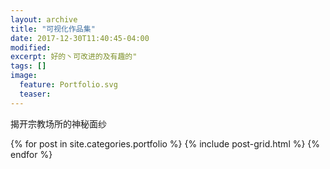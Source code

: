```yaml
---
layout: archive
title: "可视化作品集"
date: 2017-12-30T11:40:45-04:00
modified:
excerpt: 好的丶可改进的及有趣的"
tags: []
image: 
  feature: Portfolio.svg
  teaser:
---
```


揭开宗教场所的神秘面纱

<div class="tiles">
{% for post in site.categories.portfolio %}
  {% include post-grid.html %}
{% endfor %}
</div><!-- /.tiles 把所有categories 有 portfolio 的列出來-->
